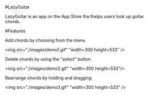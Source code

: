 #LazyGuitar


LazyGuitar is an app on the App Store tha thelps users look up guitar chords.

#Features

Add chords by choosing from the menu

<img src="./images/demo1.gif" "width=300 height=533" />

Delete chords by using the "select" button

<img src="./images/demo2.gif" "width=300 height=533"/>

Rearrange chords by holding and dragging

<img src="./images/demo3.gif" "width=300 height=533" />
